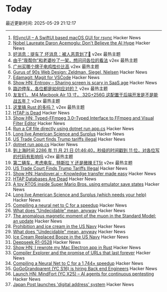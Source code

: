 # Today

最近更新时间: 2025-05-29 21:12:17

--- 
1. [RSyncUI – A SwiftUI based macOS GUI for rsync](https://github.com/rsyncOSX/RsyncUI) Hacker News
2. [Nobel Laureate Daron Acemoglu: Don't Believe the AI Hype](https://www.project-syndicate.org/commentary/ai-productivity-boom-forecasts-countered-by-theory-and-data-by-daron-acemoglu-2024-05) Hacker News
3. [好消息：提车了 坏消息：被人恶意划了🤬](https://www.v2ex.com/t/1135205) v2ex 最热主题
4. [由于“我帮你”和老婆吵了一架，想问问各位的看法](https://www.v2ex.com/t/1135164) v2ex 最热主题
5. [广州买哪个牌子电鸡性价比高](https://www.v2ex.com/t/1135100) v2ex 最热主题
6. [Gurus of 90s Web Design: Zeldman, Siegel, Nielsen](https://cybercultural.com/p/web-design-1997/) Hacker News
7. [Edamagit: Magit for VSCode](https://github.com/kahole/edamagit) Hacker News
8. [Show HN: Entropy – Sharing screen is scary in SaaS age](https://entropysec.io/) Hacker News
9. [路边停车，各位都是如何应对的？](https://www.v2ex.com/t/1135063) v2ex 最热主题
10. [友友们， M4 Macbook Air 13 寸， 32G+256G 这配置干后端开发是不是能战五年？](https://www.v2ex.com/t/1135050) v2ex 最热主题
11. [这里搞 Rust 的多吗？](https://www.v2ex.com/t/1135037) v2ex 最热主题
12. [HTAP is Dead](https://www.mooncake.dev/blog/htap-is-dead) Hacker News
13. [Show HN: Typed-FFmpeg 3.0–Typed Interface to FFmpeg and Visual Filter Editor](https://github.com/livingbio/typed-ffmpeg) Hacker News
14. [Run a C# file directly using dotnet run app.cs](https://devblogs.microsoft.com/dotnet/announcing-dotnet-run-app/) Hacker News
15. [Long live American Science and Surplus](https://milwaukeerecord.com/city-life/long-live-american-science-surplus-which-needs-your-help/) Hacker News
16. [US Trade Court finds Trump tariffs illegal](https://www.bloomberg.com/news/articles/2025-05-28/trump-s-global-tariffs-blocked-by-us-trade-court) Hacker News
17. [dotnet run app.cs](https://devblogs.microsoft.com/dotnet/announcing-dotnet-run-app/) Hacker News
18. [到上海时间 2286 年 11 月 21 日 01:46:40，秒级的时间戳到 11 位，对各位写的代码有影响吗](https://www.v2ex.com/t/1135042) v2ex 最热主题
19. [第二辆车，考虑电车，特斯拉 Y 还是微辣 ET5t](https://www.v2ex.com/t/1135041) v2ex 最热主题
20. [US Trade Court Finds Trump Tariffs Illegal](https://www.bloomberg.com/news/articles/2025-05-28/trump-s-global-tariffs-blocked-by-us-trade-court) Hacker News
21. [Show HN: Handover.ai – Knowledge transfer made easy](https://www.handover.ai/) Hacker News
22. [HTAP Databases Are Dead](https://www.mooncake.dev/blog/htap-is-dead) Hacker News
23. [A toy RTOS inside Super Mario Bros. using emulator save states](https://prettygoodblog.com/p/what-threads-are-part-2) Hacker News
24. [Long live American Science and Surplus (which needs your help)](https://milwaukeerecord.com/city-life/long-live-american-science-surplus-which-needs-your-help/) Hacker News
25. [Compiling a neural net to C for a speedup](https://slightknack.dev/blog/difflogic/) Hacker News
26. [What does “Undecidable” mean, anyway](https://buttondown.com/hillelwayne/archive/what-does-undecidable-mean-anyway/) Hacker News
27. [The anomalous magnetic moment of the muon in the Standard Model: an update](https://arxiv.org/abs/2505.21476) Hacker News
28. [Prohibition and ice cream in the US Navy](https://www.oldsaltblog.com/2025/05/how-ice-cream-replaced-booze-in-the-us-navy-2/) Hacker News
29. [What does "Undecidable" mean, anyway](https://buttondown.com/hillelwayne/archive/what-does-undecidable-mean-anyway/) Hacker News
30. [Ice Cream Replaced Booze in the US Navy](https://www.oldsaltblog.com/2025/05/how-ice-cream-replaced-booze-in-the-us-navy-2/) Hacker News
31. [Deepseek R1-0528](https://huggingface.co/deepseek-ai/DeepSeek-R1-0528) Hacker News
32. [Show HN: I rewrote my Mac Electron app in Rust](https://desktopdocs.com/?v=2025) Hacker News
33. [Compiler Explorer and the promise of URLs that last forever](https://xania.org/202505/compiler-explorer-urls-forever) Hacker News
34. [Compiling a Neural Net to C for a 1,744× speedup](https://slightknack.dev/blog/difflogic/) Hacker News
35. [GoGoGrandparent (YC S16) is hiring Back end Engineers](https://news.ycombinator.com/item?id=44118127) Hacker News
36. [Launch HN: MindFort (YC X25) – AI agents for continuous pentesting](https://news.ycombinator.com/item?id=44117465) Hacker News
37. [Japan Post launches 'digital address' system](https://www.japantimes.co.jp/business/2025/05/27/companies/japan-post-digital-address/) Hacker News

